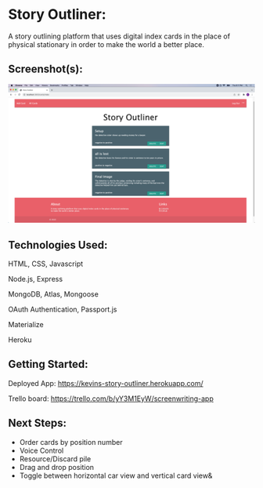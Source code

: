 # Story Outliner:
A story outlining platform that uses digital index cards in the place of physical stationary in order to make the world a better place.

## Screenshot(s): 
<img src="/screenshot.png" alt="index view of app">

## Technologies Used:
HTML, CSS, Javascript

Node.js, Express

MongoDB, Atlas, Mongoose

OAuth Authentication, Passport.js

Materialize

Heroku

## Getting Started: 
Deployed App: https://kevins-story-outliner.herokuapp.com/

Trello board: https://trello.com/b/yY3M1EyW/screenwriting-app

## Next Steps: 
- Order cards by position number
- Voice Control
- Resource/Discard pile
- Drag and drop position
- Toggle between horizontal car view and vertical card view&